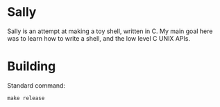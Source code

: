 # Sally

Sally is an attempt at making a toy shell, written in C. My main goal here
was to learn how to write a shell, and the low level C UNIX APIs.

# Building

Standard command:

```
make release
```
